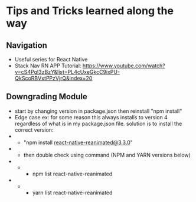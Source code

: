 # Tips and Tricks learned along the way

## Navigation
- Useful series for React Native 
- Stack Nav RN APP Tutorial: https://www.youtube.com/watch?v=cS4PgI3zBzY&list=PL4cUxeGkcC9ixPU-QkScoRBVxtPPzVjrQ&index=20

## Downgrading Module
- start by changing version in package.json then reinstall "npm install"
- Edge case ex: for some reason this always installs to version 4 regardless of what is in my package.json file.  solution is to install the correct version:
- - "npm install react-native-reanimated@3.3.0"
- - then double check using command (NPM and YARN versions below)
- - - npm list react-native-reanimated
- - - yarn list react-native-reanimated

